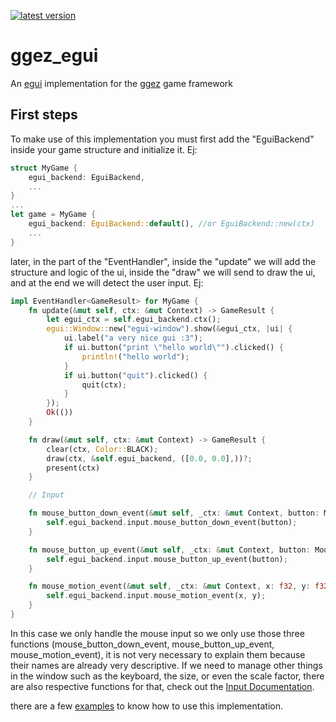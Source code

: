 [![latest version](https://img.shields.io/crates/v/ggez-egui)](https://crates.io/crates/ggez-egui)
# ggez_egui
An [egui](https://github.com/emilk/egui/) implementation for the [ggez](https://ggez.rs/) game framework

## First steps
To make use of this implementation you must first add the "EguiBackend" inside your game structure and initialize it. Ej:
```rust
struct MyGame {
	egui_backend: EguiBackend,
	...
}
...
let game = MyGame {
	egui_backend: EguiBackend::default(), //or EguiBackend::new(ctx)
	...
}
```

later, in the part of the "EventHandler", inside the "update" we will add the structure and logic of the ui, inside the "draw" we will send to draw the ui, and at the end we will detect the user input. Ej:
```rust
impl EventHandler<GameResult> for MyGame {
	fn update(&mut self, ctx: &mut Context) -> GameResult {
		let egui_ctx = self.egui_backend.ctx();
		egui::Window::new("egui-window").show(&egui_ctx, |ui| {
			ui.label("a very nice gui :3");
			if ui.button("print \"hello world\"").clicked() {
				println!("hello world");
			}
			if ui.button("quit").clicked() {
				quit(ctx);
			}
		});
		Ok(())
	}

	fn draw(&mut self, ctx: &mut Context) -> GameResult {
		clear(ctx, Color::BLACK);
		draw(ctx, &self.egui_backend, ([0.0, 0.0],))?;
		present(ctx)
	}

	// Input

	fn mouse_button_down_event(&mut self, _ctx: &mut Context, button: MouseButton, _x: f32, _y: f32) {
		self.egui_backend.input.mouse_button_down_event(button);
	}

	fn mouse_button_up_event(&mut self, _ctx: &mut Context, button: MouseButton, _x: f32, _y: f32) {
		self.egui_backend.input.mouse_button_up_event(button);
	}

	fn mouse_motion_event(&mut self, _ctx: &mut Context, x: f32, y: f32, _dx: f32, _dy: f32) {
		self.egui_backend.input.mouse_motion_event(x, y);
	}
}
```
In this case we only handle the mouse input so we only use those three functions (mouse_button_down_event, mouse_button_up_event, mouse_motion_event), it is not very necessary to explain them because their names are already very descriptive. If we need to manage other things in the window such as the keyboard, the size, or even the scale factor, there are also respective functions for that, check out the [Input Documentation](https://docs.rs/ggez-egui/latest/ggez_egui/struct.Input.html).

there are a few [examples](./examples/) to know how to use this implementation.
